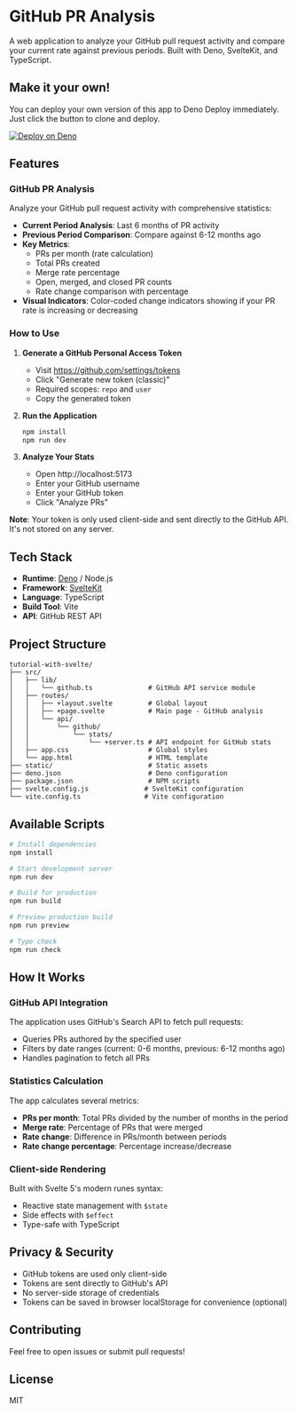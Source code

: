 # GitHub PR Analysis

A web application to analyze your GitHub pull request activity and compare your current rate against previous periods. Built with Deno, SvelteKit, and TypeScript.

## Make it your own!

You can deploy your own version of this app to Deno Deploy immediately.
Just click the button to clone and deploy.

[![Deploy on Deno](https://deno.com/button)](https://app.deno.com/new?clone=https://github.com/denoland/tutorial-with-svelte)

## Features

### GitHub PR Analysis

Analyze your GitHub pull request activity with comprehensive statistics:

- **Current Period Analysis**: Last 6 months of PR activity
- **Previous Period Comparison**: Compare against 6-12 months ago
- **Key Metrics**:
  - PRs per month (rate calculation)
  - Total PRs created
  - Merge rate percentage
  - Open, merged, and closed PR counts
  - Rate change comparison with percentage
- **Visual Indicators**: Color-coded change indicators showing if your PR rate is increasing or decreasing

### How to Use

1. **Generate a GitHub Personal Access Token**
   - Visit https://github.com/settings/tokens
   - Click "Generate new token (classic)"
   - Required scopes: `repo` and `user`
   - Copy the generated token

2. **Run the Application**
   ```bash
   npm install
   npm run dev
   ```

3. **Analyze Your Stats**
   - Open http://localhost:5173
   - Enter your GitHub username
   - Enter your GitHub token
   - Click "Analyze PRs"

**Note**: Your token is only used client-side and sent directly to the GitHub API. It's not stored on any server.

## Tech Stack

- **Runtime**: [Deno](https://deno.com/) / Node.js
- **Framework**: [SvelteKit](https://kit.svelte.dev/)
- **Language**: TypeScript
- **Build Tool**: Vite
- **API**: GitHub REST API

## Project Structure

```text
tutorial-with-svelte/
├── src/
│   ├── lib/
│   │   └── github.ts              # GitHub API service module
│   ├── routes/
│   │   ├── +layout.svelte         # Global layout
│   │   ├── +page.svelte           # Main page - GitHub analysis
│   │   └── api/
│   │       └── github/
│   │           └── stats/
│   │               └── +server.ts # API endpoint for GitHub stats
│   ├── app.css                    # Global styles
│   └── app.html                   # HTML template
├── static/                        # Static assets
├── deno.json                      # Deno configuration
├── package.json                   # NPM scripts
├── svelte.config.js              # SvelteKit configuration
└── vite.config.ts                # Vite configuration
```

## Available Scripts

```bash
# Install dependencies
npm install

# Start development server
npm run dev

# Build for production
npm run build

# Preview production build
npm run preview

# Type check
npm run check
```

## How It Works

### GitHub API Integration

The application uses GitHub's Search API to fetch pull requests:
- Queries PRs authored by the specified user
- Filters by date ranges (current: 0-6 months, previous: 6-12 months ago)
- Handles pagination to fetch all PRs

### Statistics Calculation

The app calculates several metrics:
- **PRs per month**: Total PRs divided by the number of months in the period
- **Merge rate**: Percentage of PRs that were merged
- **Rate change**: Difference in PRs/month between periods
- **Rate change percentage**: Percentage increase/decrease

### Client-side Rendering

Built with Svelte 5's modern runes syntax:
- Reactive state management with `$state`
- Side effects with `$effect`
- Type-safe with TypeScript

## Privacy & Security

- GitHub tokens are used only client-side
- Tokens are sent directly to GitHub's API
- No server-side storage of credentials
- Tokens can be saved in browser localStorage for convenience (optional)

## Contributing

Feel free to open issues or submit pull requests!

## License

MIT
